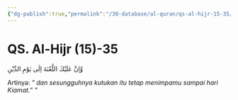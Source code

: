 ```yaml
---
{"dg-publish":true,"permalink":"/30-database/al-quran/qs-al-hijr-15-35/"}
---
```



# QS. Al-Hijr (15)-35
وَّاِنَّ عَلَيْكَ اللَّعْنَةَ اِلٰى يَوْمِ الدِّيْنِ 

Artinya: *" dan sesungguhnya kutukan itu tetap menimpamu sampai hari Kiamat.” "*
